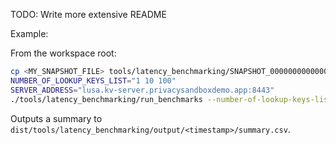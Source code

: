 TODO: Write more extensive README

Example:

From the workspace root:

```sh
cp <MY_SNAPSHOT_FILE> tools/latency_benchmarking/SNAPSHOT_0000000000000001
NUMBER_OF_LOOKUP_KEYS_LIST="1 10 100"
SERVER_ADDRESS="lusa.kv-server.privacysandboxdemo.app:8443"
./tools/latency_benchmarking/run_benchmarks --number-of-lookup-keys-list "${NUMBER_OF_LOOKUP_KEYS_LIST}" --server-address ${SERVER_ADDRESS}
```

Outputs a summary to `dist/tools/latency_benchmarking/output/<timestamp>/summary.csv`.
